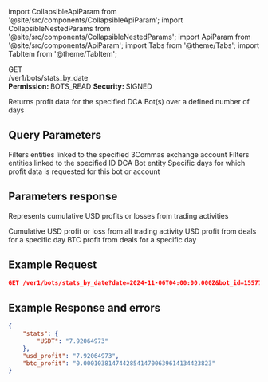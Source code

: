 import CollapsibleApiParam from '@site/src/components/CollapsibleApiParam';
import CollapsibleNestedParams from '@site/src/components/CollapsibleNestedParams';
import ApiParam from '@site/src/components/ApiParam';
import Tabs from '@theme/Tabs';
import TabItem from '@theme/TabItem';

<div className="main-container-endpoint">
    <div className="container-endpoint">
            <div className="container-method-get">
                <span className="endpoint-method">GET</span>
            </div>
              <div className="container-url">
                <span className="endpoint-url">/ver1/bots/stats_by_date</span>
           </div>
    </div>
    <div className="container-permission">
        <span className="permission-description"><strong>Permission: </strong>BOTS_READ</span>
        <span className="permission-description"><strong>Security: </strong>SIGNED</span>
    </div>
</div>
<p className="p-method-discription">
   Returns profit data for the specified DCA Bot(s) over a defined number of days 
</p>

<h2> Query Parameters </h2>

<ApiParam name='account_id' type='integer' id="account_id">
  Filters entities linked to the specified 3Commas exchange account
</ApiParam>

<ApiParam name='bot_id' type='integer' id="bot_id">
  Filters entities linked to the specified ID DCA Bot entity
</ApiParam>

<ApiParam name='date' type='string' id="date" required>
   Specific days for which profit data is requested for this bot or account
</ApiParam>

<h2> Parameters response </h2>

<CollapsibleApiParam name='profits_in_usd' type='object' id="profits_in_usd">
    <p>Represents cumulative USD profits or losses from trading activities </p>
    <CollapsibleNestedParams>
      <ApiParam name='USDT' type="string">
           Cumulative USD profit or loss from all trading activity
      </ApiParam>    
   </CollapsibleNestedParams>
</CollapsibleApiParam>

<CollapsibleApiParam name='usd_profit' type='string' id="usd_profit">
USD profit from deals for a specific day
</CollapsibleApiParam>

<CollapsibleApiParam name='btc_profit' type='string' id="btc_profit">
BTC profit from deals for a specific day
</CollapsibleApiParam>

<h2> Example Request </h2>
<div style={{ margin: '10px', padding: '10px' }}>

```json
GET /ver1/bots/stats_by_date?date=2024-11-06T04:00:00.000Z&bot_id=15577628
```
</div>

<h2> Example Response and errors </h2>

<div style={{ margin: '10px', padding: '10px' }}>
<Tabs>
    <TabItem value="200" label="200 OK" attributes={{className: "green"}}>

```json
{
    "stats": {
        "USDT": "7.92064973"
    },
    "usd_profit": "7.92064973",
    "btc_profit": "0.000103814744285414700639614134423823"
}
```
  </TabItem>
  </Tabs>
</div>
